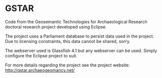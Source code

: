 # GSTAR
Code from the Geosemantic Technologies for Archaeological Research doctoral research project developed using Eclipse.

The project uses a Parliament database to persist data used in the project. Due to licensing constraints, this data cannot be shared, sorry.

The webserver used is Glassfish 4.1 but any webserver can be used. Simply configure the Eclipse project to suit. 

For more details regarding the project see the project website:
http://gstar.archaeogeomancy.net/
